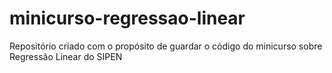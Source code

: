 # minicurso-regressao-linear
Repositório criado com o propósito de guardar o código do minicurso sobre Regressão Linear do SIPEN
